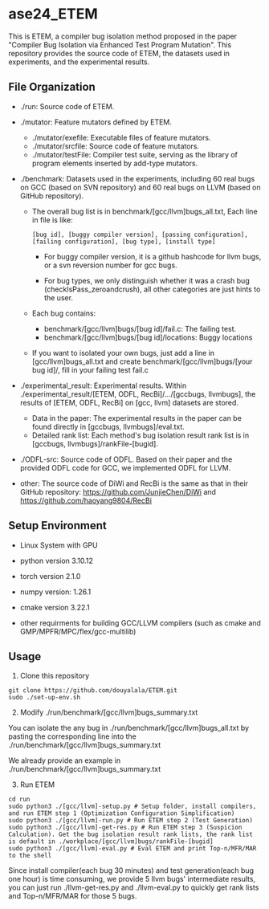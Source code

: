 # ase24_ETEM

This is ETEM, a compiler bug isolation method proposed in the paper "Compiler Bug Isolation via Enhanced Test Program Mutation". This repository provides the source code of ETEM, the datasets used in experiments, and the experimental results.

## File Organization

- ./run: Source code of ETEM.

- ./mutator: Feature mutators defined by ETEM.
    - ./mutator/exefile: Executable files of feature mutators.
    - ./mutator/srcfile: Source code of feature mutators.
    - ./mutator/testFile: Compiler test suite, serving as the library of program elements inserted by add-type mutators.

- ./benchmark: Datasets used in the experiments, including 60 real bugs on GCC (based on SVN repository) and 60 real bugs on LLVM (based on GitHub repository). 
    - The overall bug list is in benchmark/[gcc/llvm]bugs_all.txt, Each line in file is like:
        ```shell
        [bug id], [buggy compiler version], [passing configuration], [failing configuration], [bug type], [install type]
        ```
        - For buggy compiler version, it is a github hashcode for llvm bugs, or a svn reversion number for gcc bugs.

        - For bug types, we only distinguish whether it was a crash bug (checkIsPass_zeroandcrush), all other categories are just hints to the user.
        
    - Each bug contains:
        - benchmark/[gcc/llvm]bugs/[bug id]/fail.c: The failing test.
        - benchmark/[gcc/llvm]bugs/[bug id]/locations: Buggy locations
    - If you want to isolated your own bugs, just add a line in [gcc/llvm]bugs_all.txt and create benchmark/[gcc/llvm]bugs/[your bug id]/, fill in your failing test fail.c

- ./experimental_result: Experimental results. Within ./experimental_result/[ETEM, ODFL, RecBi]/.../[gccbugs, llvmbugs], the results of [ETEM, ODFL, RecBi] on [gcc, llvm] datasets are stored.
    - Data in the paper: The experimental results in the paper can be found directly in [gccbugs, llvmbugs]/eval.txt.
    - Detailed rank list: Each method's bug isolation result rank list is in [gccbugs, llvmbugs]/rankFile-[bugid].

- ./ODFL-src: Source code of ODFL. Based on their paper and the provided ODFL code for GCC, we implemented ODFL for LLVM.

- other: The source code of DiWi and RecBi is the same as that in their GitHub repository: https://github.com/JunjieChen/DiWi and https://github.com/haoyang9804/RecBi

## Setup Environment

- Linux System with GPU

- python version 3.10.12

- torch version 2.1.0

- numpy version: 1.26.1

- cmake version 3.22.1

- other requirments for building GCC/LLVM compilers (such as cmake and GMP/MPFR/MPC/flex/gcc-multilib)


## Usage

1. Clone this repository

```shell
git clone https://github.com/douyalala/ETEM.git
sudo ./set-up-env.sh
```

2. Modify ./run/benchmark/[gcc/llvm]bugs_summary.txt

You can isolate the any bug in ./run/benchmark/[gcc/llvm]bugs_all.txt by pasting the corresponding line into the ./run/benchmark/[gcc/llvm]bugs_summary.txt

We already provide an example in ./run/benchmark/[gcc/llvm]bugs_summary.txt

3. Run ETEM

```shell
cd run
sudo python3 ./[gcc/llvm]-setup.py # Setup folder, install compilers, and run ETEM step 1 (Optimization Configuration Simplification)
sudo python3 ./[gcc/llvm]-run.py # Run ETEM step 2 (Test Generation)
sudo python3 ./[gcc/llvm]-get-res.py # Run ETEM step 3 (Suspicion Calculation). Get the bug isolation result rank lists, the rank list is default in ./workplace/[gcc/llvm]bugs/rankFile-[bugid]
sudo python3 ./[gcc/llvm]-eval.py # Eval ETEM and print Top-n/MFR/MAR to the shell
```

Since install compiler(each bug 30 minutes) and test generation(each bug one hour) is time consuming, we provide 5 llvm bugs' intermediate results, you can just run ./llvm-get-res.py and ./llvm-eval.py to quickly get rank lists and Top-n/MFR/MAR for those 5 bugs.
